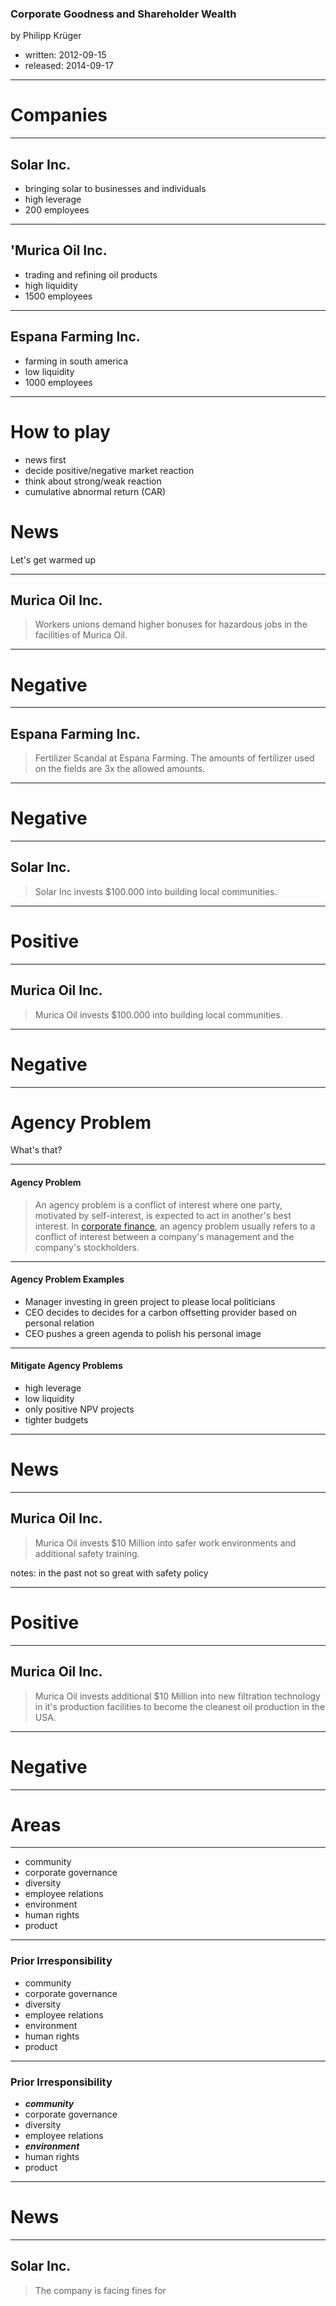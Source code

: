 
### Corporate Goodness and Shareholder Wealth
by Philipp Krüger

- written: 2012-09-15
- released: 2014-09-17
---
# Companies
---

## Solar Inc.
- bringing solar to businesses and individuals
- high leverage
- 200 employees

---

## 'Murica Oil Inc.
- trading and refining oil products
- high liquidity 
- 1500 employees

---
## Espana Farming Inc.
- farming in south america
- low liquidity
- 1000 employees

---
# How to play
- news first
- decide positive/negative market reaction
- think about strong/weak reaction
- cumulative abnormal return (CAR)
# News
Let's get warmed up

---
## Murica Oil Inc.
> Workers unions demand higher bonuses for hazardous jobs in the facilities of Murica Oil.

---
# Negative

---
## Espana Farming Inc.
> Fertilizer Scandal at Espana Farming. The amounts of fertilizer used on the fields are 3x the allowed amounts.
---
# Negative
---
## Solar Inc.
> Solar Inc invests $100.000 into building local communities.

---
# Positive

--- 
## Murica Oil Inc.
> Murica Oil invests $100.000 into building local communities.

---
# Negative
---
# Agency Problem

What's that?

--- 
#### Agency Problem
> An agency problem is a conflict of interest where one party, motivated by self-interest, is expected to act in another's best interest. In [corporate finance](https://www.investopedia.com/terms/c/corporatefinance.asp), an agency problem usually refers to a conflict of interest between a company's management and the company's stockholders.

---
#### Agency Problem Examples
- Manager investing in green project to please local politicians
- CEO decides to decides for a carbon offsetting provider based on personal relation
- CEO pushes a green agenda to polish his personal image

--- 
#### Mitigate Agency Problems
- high leverage
- low liquidity
- only positive NPV projects
- tighter budgets

---
# News
---
## Murica Oil Inc.
> Murica Oil invests $10 Million into safer work environments and additional safety training. 

notes: in the past not so great with safety policy

---
# Positive
--- 
## Murica Oil Inc.
> Murica Oil invests additional $10 Million into new filtration technology in it's production facilities to become the cleanest oil production in the USA.

---
# Negative
---

# Areas 

---
- community
- corporate governance
- diversity
- employee relations
- environment
- human rights
- product

--- 
### Prior Irresponsibility
- community
- corporate governance
- diversity
- employee relations
- environment
- human rights
- product

---
### Prior Irresponsibility
- ***community***
- corporate governance
- diversity
- employee relations
- ***environment***
- human rights
- product
--- 

# News
---
## Solar Inc.
> The company is facing fines for 


